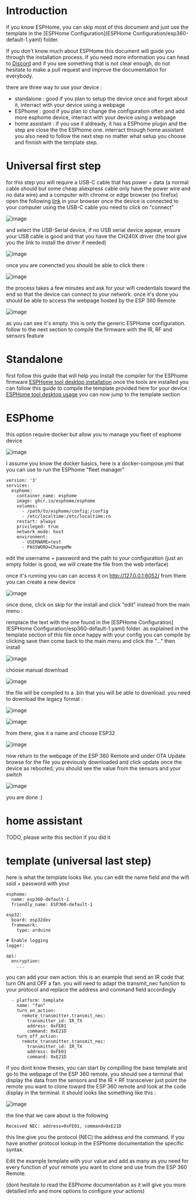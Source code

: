 # Introduction

If you know ESPHome, you can skip most of this document and just use the template in the [ESPHome Configuration](ESPHome Configuration/esp360-default-1.yaml) folder.

If you don't know much about ESPHome this document will guide you through the installation process. If you need more information you can head to [Discord](https://discord.gg/PsrK3KDkRy) and if you see something that is not clear enough, do not hesitate to make a pull request and improve the documentation for everybody.

there are three way to use your device :
* standalone : good if you plan to setup the device once and forget about it, interract with your device using a webpage
* ESPhome : good if you plan to change the configuration often and add more esphome device, interract with your device using a webpage
* home assistant : if you use it aldready, it has a ESPhome plugin and the step are close the the ESPhome one. interract through home assistant
you also need to follow the next step no matter what setup you choose and finnish with the template step.

# Universal first step
for this step you will require a USB-C cable that has power + data (a normal cable should but some cheap aliexpress cable only have the power wire and no data wire) and a computer with chrome or edge browser (no firefox)
open the following [link](https://web.esphome.io/) in your browser once the device is connected to your computer using the USB-C cable
you need to click on "connect"

![image](https://github.com/nathmo/ESP-360-REMOTE/assets/15912256/d5390c21-c24f-41e1-a038-98f9d171800e)

and select the USB-Serial device, if no USB serial device appear, ensure your USB cable is good and that you have the CH240X driver (the tool give you the link to install the driver if needed)

![image](https://github.com/nathmo/ESP-360-REMOTE/assets/15912256/8a85914c-d865-4ee3-bd17-9f1b856367f2)

once you are conencted you should be able to click there : 

![image](https://github.com/nathmo/ESP-360-REMOTE/assets/15912256/2bd723f7-c853-4a67-82dd-09b676650a08)

the process takes a few minutes and ask for your wifi credentials toward the end so that the device can connect to your network.
once it's done you should be able to access the webpage hosted by the ESP 360 Remote

![image](https://github.com/nathmo/ESP-360-REMOTE/assets/15912256/29d30c93-fc50-4dd9-8d0a-e4df338b7313)

as you can see it's empty. this is only the generic ESPHome configuration. follow to the next section to compile the firmware with the IR, RF and sensors feature

# Standalone
first follow this guide that will help you install the compiler for the ESPhome firmware
[ESPHome tool desktop installation](https://esphome.io/guides/installing_esphome.html)
once the tools are installed you can follow this guide to compile the template provided here for your device :
[ESPHome tool desktop usage](https://esphome.io/guides/getting_started_command_line)
you can now jump to the template section

# ESPhome
this option require docker but allow you to manage you fleet of esphome device

![image](https://github.com/nathmo/ESP-360-REMOTE/assets/15912256/54c6994f-20ff-47d3-a7e6-2f1cb4a1465a)

I assume you know the docker basics, here is a docker-compose.yml that you can use to run the ESPhome "fleet manager"
```
version: '3'
services:
  esphome:
    container_name: esphome
    image: ghcr.io/esphome/esphome
    volumes:
      - /path/to/esphome/config:/config
      - /etc/localtime:/etc/localtime:ro
    restart: always
    privileged: true
    network_mode: host
    environment:
      - USERNAME=test
      - PASSWORD=ChangeMe
```

edit the username + password and the path to your configuration (just an empty folder is good, we will create the file from the web interface)

once it's running you can can access it on http://127.0.0.1:6052/
from there you can create a new device

![image](https://github.com/nathmo/ESP-360-REMOTE/assets/15912256/c529b5d6-154f-40f2-a201-60daa0c56e23)

once done, click on skip for the install and click "edit" instead from the main menu : 

remplace the text with the one found in the [ESPHome Configuration](ESPHome Configuration/esp360-default-1.yaml) folder.
as explained in the template section of this file
once happy with your config you can compile by clicking save then come back to the main menu and click the "..." then install

![image](https://github.com/nathmo/ESP-360-REMOTE/assets/15912256/d8344466-55ab-4160-86c9-c3f37f18ba89)

choose manual download

![image](https://github.com/nathmo/ESP-360-REMOTE/assets/15912256/e6ae26cc-6eb6-4dc1-970b-3d262d75b06b)

the file will be compiled to a .bin that you will be able to download. you need to download the legacy format :

![image](https://github.com/nathmo/ESP-360-REMOTE/assets/15912256/dbe9ecfa-dd81-4144-9331-9234900aaab9)


![image](https://github.com/nathmo/ESP-360-REMOTE/assets/15912256/e6f7382d-27fc-405e-8511-8cb5cea83d2e)

from there, give it a name and choose ESP32

![image](https://github.com/nathmo/ESP-360-REMOTE/assets/15912256/8dd688a1-7d29-4f24-bf66-537c23cb7060)

now return to the webpage of the ESP 360 Remote and under OTA Update browse for the file you previously downloaded and click update
once the device as rebooted, you should see the value from the sensors and your switch

![image](https://github.com/nathmo/ESP-360-REMOTE/assets/15912256/e66aeed3-7168-4010-b728-6675b3e7b089)



you are done :)
# home assistant
TODO, please write this section if you did it

# template (universal last step)

here is what the template looks like. you can edit the name field and the wifi ssid + password with your
```
esphome:
  name: esp360-default-1
  friendly_name: ESP360-default-1

esp32:
  board: esp32dev
  framework:
    type: arduino

# Enable logging
logger:

api:
  encryption:
    ...
```
you can add your own action.
this is an example that send an IR code that turn ON and OFF a fan.
you will need to adapt the transmit_nec function to your protocol and replace the address and command field accordingly
```
  - platform: template
    name: "fan"
    turn_on_action:
      remote_transmitter.transmit_nec:
        transmitter_id: IR_TX
        address: 0xFE01
        command: 0xE21D
    turn_off_action:
      remote_transmitter.transmit_nec:
        transmitter_id: IR_TX
        address: 0xFE01
        command: 0xE21D
```
if you dont know theses, you can start by compilling the base template and go to the webpage of the ESP 360 remote, you should see a terminal that display the data from the sensors and the IR + RF transceiver
just point the remote you want to clone toward the ESP 360  remote and look at the code display in the terminal.
it should looks like something like this :

![image](https://github.com/nathmo/ESP-360-REMOTE/assets/15912256/0b4145c7-22b1-4e91-9b0d-4f6a9d262afe)

the line that we care about is the following
```
Received NEC: address=0xFE01, command=0xE21D
```
this line give you the protocol (NEC) the address and the command. if you have another protocol lookup in the ESPhome documentation the specific syntax.

Edit the example template with your value and add as many as you need for every function of your remote you want to clone and use from the ESP 360 Remote.

(dont hesitate to read the ESPhome documentation as it will give you more detailled info and more options to configure your actions)
